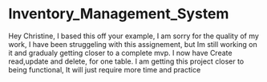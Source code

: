 # Inventory_Management_System
Hey Christine, I based this off your example, I am sorry for the quality of my work,
I have been struggeling with this assignement, but Im still working on it and gradualy getting closer to a complete mvp. I now have Create read,update and delete, for one table. I am getting this project closer to being functional, It will just require more time and practice
 
